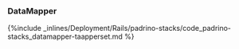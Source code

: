 <!-- usedin: [ _rails/deployment/padrino-stacks.md] -->


### DataMapper



{%include _inlines/Deployment/Rails/padrino-stacks/code_padrino-stacks_datamapper-taapperset.md %}




